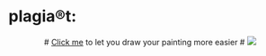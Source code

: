 # plagia®t:
<p align="center">
  #
  <a href="https://sonshiko.github.io/Leonardo" target="_blank">Click me</a> to let you draw your painting more easier
  #
  <img src="img/plagiart-2.gif">
</p>


